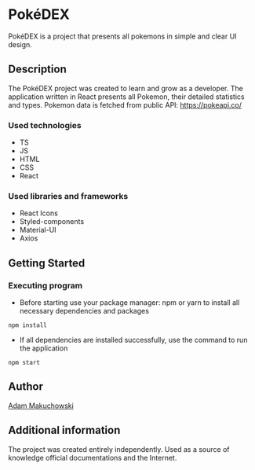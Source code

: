 # PokéDEX

PokéDEX is a project that presents all pokemons in simple and clear UI design.

## Description

The PokéDEX project was created to learn and grow as a developer. The application written in React presents all Pokemon, their detailed statistics and types. Pokemon data is fetched from public API: https://pokeapi.co/

### Used technologies

* TS
* JS
* HTML
* CSS
* React

### Used libraries and frameworks

* React Icons
* Styled-components
* Material-UI
* Axios

## Getting Started

### Executing program

* Before starting use your package manager: npm or yarn to install all necessary dependencies and packages

```
npm install
```

* If all dependencies are installed successfully, use the command to run the application

```
npm start
```

## Author

[Adam Makuchowski](https://www.linkedin.com/in/adam-makuchowski-35753a209/)

## Additional information

The project was created entirely independently. Used as a source of knowledge
official documentations and the Internet.
